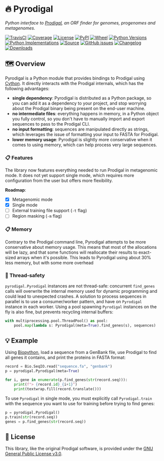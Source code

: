 # 🔥 Pyrodigal

*Python interface to [Prodigal](https://github.com/hyattpd/Prodigal/), an ORF
finder for genomes, progenomes and metagenomes.*

[![TravisCI](https://img.shields.io/travis/althonos/pyrodigal/master.svg?logo=travis&maxAge=600&style=flat-square)](https://travis-ci.com/althonos/pyrodigal/branches)
[![Coverage](https://img.shields.io/codecov/c/gh/althonos/pyrodigal?style=flat-square&maxAge=3600)](https://codecov.io/gh/althonos/pyrodigal/)
[![License](https://img.shields.io/badge/license-GPLv3-blue.svg?style=flat-square&maxAge=2678400)](https://choosealicense.com/licenses/gpl-3.0/)
[![PyPI](https://img.shields.io/pypi/v/pyrodigal.svg?style=flat-square&maxAge=600)](https://pypi.org/project/pyrodigal)
[![Wheel](https://img.shields.io/pypi/wheel/pyrodigal.svg?style=flat-square&maxAge=3600)](https://pypi.org/project/pyrodigal/#files)
[![Python Versions](https://img.shields.io/pypi/pyversions/pyrodigal.svg?style=flat-square&maxAge=600)](https://pypi.org/project/pyrodigal/#files)
[![Python Implementations](https://img.shields.io/pypi/implementation/pyrodigal.svg?style=flat-square&maxAge=600)](https://pypi.org/project/pyrodigal/#files)
[![Source](https://img.shields.io/badge/source-GitHub-303030.svg?maxAge=2678400&style=flat-square)](https://github.com/althonos/pyrodigal/)
[![GitHub issues](https://img.shields.io/github/issues/althonos/pyrodigal.svg?style=flat-square&maxAge=600)](https://github.com/althonos/pyrodigal/issues)
[![Changelog](https://img.shields.io/badge/keep%20a-changelog-8A0707.svg?maxAge=2678400&style=flat-square)](https://github.com/althonos/pyrodigal.py/blob/master/CHANGELOG.md)
[![Downloads](https://img.shields.io/badge/dynamic/json?style=flat-square&color=303f9f&maxAge=86400&label=downloads&query=%24.total_downloads&url=https%3A%2F%2Fapi.pepy.tech%2Fapi%2Fprojects%2Fpyrodigal)](https://pepy.tech/project/pyrodigal)

<!-- [![AppVeyor](https://img.shields.io/appveyor/ci/althonos/pyrodigal/master?logo=appveyor&style=flat-square&maxAge=600)](https://ci.appveyor.com/project/althonos/pyrodigal) -->


## 🗺️ Overview

Pyrodigal is a Python module that provides bindings to Prodigal using
[Cython](https://cython.org/). It directly interacts with the Prodigal
internals, which has the following advantages:

- **single dependency**: Pyrodigal is distributed as a Python package, so you
  can add it as a dependency to your project, and stop worrying about the
  Prodigal binary being present on the end-user machine.
- **no intermediate files**: everything happens in memory, in a Python object
  you fully control, so you don't have to manually import and export sequences
  to pass to the Prodigal CLI.
- **no input formatting**: sequences are manipulated directly as strings, which
  leverages the issue of formatting your input to FASTA for Prodigal.
- **lower memory usage**: Pyrodigal is slightly more conservative when it comes
  to using memory, which can help process very large sequences.

### 📋 Features

The library now features everything needed to run Prodigal in metagenomic mode.
It does not yet support single mode, which requires more configuration from
the user but offers more flexibility.

**Roadmap**:

- [x] Metagenomic mode
- [x] Single mode
- [ ] External training file support (`-t` flag)
- [ ] Region masking (`-m` flag)

### 📋 Memory

Contrary to the Prodigal command line, Pyrodigal attempts to be more conservative
about memory usage. This means that most of the allocations will be lazy, and
that some functions will reallocate their results to exact-sized arrays when
it's possible. This leads to Pyrodigal using about 30% less memory, but with
some more overhead

### 🧶 Thread-safety

`pyrodigal.Pyrodigal` instances are not thread-safe: concurrent `find_genes`
calls will overwrite the internal memory used for dynamic programming and
could lead to unexpected crashes. A solution to process sequences in parallel
is to use a consumer/worker pattern, and have on `Pyrodigal` instance in each
worker. Using a pool spawning `Pyrodigal` instances on the fly is also fine,
but prevents recycling internal buffers:
```python
with multiprocessing.pool.ThreadPool() as pool:
    pool.map(lambda s: Pyrodigal(meta=True).find_genes(s), sequences)
```

## 💡 Example

Using [Biopython](https://biopython.org/), load a sequence from a GenBank file,
use Prodigal to find all genes it contains, and print the proteins in FASTA
format:
```python
record = Bio.SeqIO.read("sequence.fa", "genbank")
p = pyrodigal.Pyrodigal(meta=True)

for i, gene in enumerate(p.find_genes(str(record.seq))):
    print(f"> {record.id}_{i+1}")
    print(textwrap.fill(record.translate()))
```

To use `Pyrodigal` in single mode, you must explicitly call `Pyrodigal.train` 
with the sequence you want to use for training before trying to find genes:
```python
p = pyrodigal.Pyrodigal()
p.train(str(record.seq))
genes = p.find_genes(str(record.seq))
```

## 📜 License

This library, like the original Prodigal software, is provided under the
[GNU General Public License v3.0](https://choosealicense.com/licenses/gpl-3.0/).
